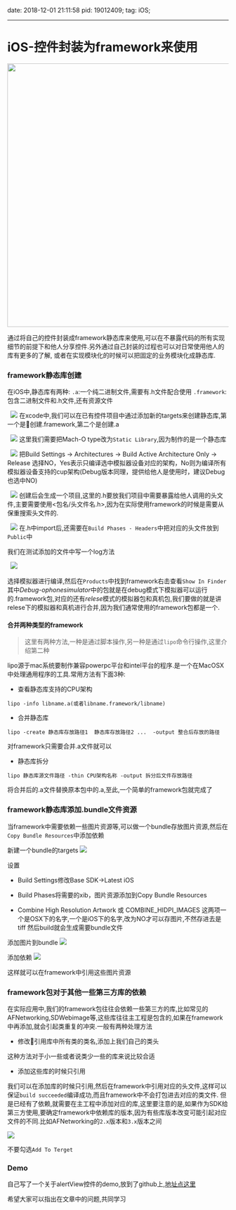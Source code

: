
date: 2018-12-01 21:11:58
pid: 19012409;
tag: iOS;

---

# iOS-控件封装为framework来使用

<img src="https://blog-1256512148.cos.ap-beijing.myqcloud.com/blog_framework01.png" width="600" align=center>

通过将自己的控件封装成framework静态库来使用,可以在不暴露代码的所有实现细节的前提下和他人分享控件.另外通过自己封装的过程也可以对日常使用他人的库有更多的了解,
或者在实现模块化的时候可以把固定的业务模块化成静态库.<!--more-->

### framework静态库创建

在iOS中,静态库有两种:
``.a``:一个纯二进制文件,需要有.h文件配合使用
``.framework``:包含二进制文件和.h文件,还有资源文件

&ensp;<img src="https://blog-1256512148.cos.ap-beijing.myqcloud.com/blog-framework/blog-framework11.png">
在xcode中,我们可以在已有控件项目中通过添加新的targets来创建静态库,第一个是创建.framework,第二个是创建.a

&ensp;<img src="https://blog-1256512148.cos.ap-beijing.myqcloud.com/blog-framework/blog-framework02.png">
这里我们需要把Mach-O type改为``Static Library``,因为制作的是一个静态库

&ensp;<img src="https://blog-1256512148.cos.ap-beijing.myqcloud.com/blog-framework/blog-framework03.png">
把Build Settings -> Architectures -> Build Active Architecture Only -> Release 选择NO，Yes表示只编译选中模拟器设备对应的架构，No则为编译所有模拟器设备支持的cup架构(Debug版本同理，提供给他人是使用时，建议Debug也选中NO)

&ensp;<img src="https://blog-1256512148.cos.ap-beijing.myqcloud.com/blog-framework/blog-framework04.png">
创建后会生成一个项目,这里的.h要放我们项目中需要暴露给他人调用的头文件,主要需要使用<包名/头文件名.h>,因为在实际使用framework的时候是需要从保重搜索头文件的.

&ensp;<img src="https://blog-1256512148.cos.ap-beijing.myqcloud.com/blog-framework/blog-framework05.png">
在.h中import后,还需要在``Build Phases - Headers``中把对应的头文件放到``Public``中

我们在测试添加的文件中写一个log方法

&ensp;<img src="https://blog-1256512148.cos.ap-beijing.myqcloud.com/blog-framework/blog-framework06.png">

选择模拟器进行编译,然后在``Products``中找到framework右击查看``Show In Finder``
其中*Debug-ophonesimulator*中的包就是在debug模式下模拟器可以运行的.framework包,对应的还有*relese*模式的模拟器包和真机包,我们要做的就是讲relese下的模拟器和真机进行合并,因为我们通常使用的framework包都是一个.

#### 合并两种类型的framework

> 这里有两种方法,一种是通过脚本操作,另一种是通过``lipo``命令行操作,这里介绍第二种

lipo源于mac系统要制作兼容powerpc平台和intel平台的程序.是一个在MacOSX中处理通用程序的工具.常用方法有下面3种:

* 查看静态库支持的CPU架构

```
lipo -info libname.a(或者libname.framework/libname)
```

* 合并静态库

```
lipo -create 静态库存放路径1  静态库存放路径2 ...  -output 整合后存放的路径
```

对framework只需要合并.a文件就可以

* 静态库拆分

```
lipo 静态库源文件路径 -thin CPU架构名称 -output 拆分后文件存放路径
```

将合并后的.a文件替换原本包中的.a,至此,一个简单的framework包就完成了

### framework静态库添加.bundle文件资源

当framework中需要依赖一些图片资源等,可以做一个bundle存放图片资源,然后在``Copy Bundle Resources``中添加依赖

新建一个bundle的targets
<img src="https://blog-1256512148.cos.ap-beijing.myqcloud.com/blog-framework/blog-framework07.png">

设置

* Build Settings修改Base SDK->Latest iOS

* Build Phases将需要的xib，图片资源添加到Copy Bundle Resources

* Combine High Resolution Artwork 或 COMBINE_HIDPI_IMAGES
这两项一个是OSX下的名字,一个是iOS下的名字,改为NO才可以存图片,不然存进去是tiff
然后build就会生成需要bundle文件

添加图片到bundle
<img src="https://blog-1256512148.cos.ap-beijing.myqcloud.com/blog-framework/blog-framework08.png">

添加依赖
<img src="https://blog-1256512148.cos.ap-beijing.myqcloud.com/blog-framework/blog-framework09.png">

这样就可以在framework中引用这些图片资源

### framework包对于其他一些第三方库的依赖

在实际应用中,我们的framework包往往会依赖一些第三方的库,比如常见的AFNetworking,SDWebimage等,这些库往往主工程是包含的,如果在framework中再添加,就会引起类重复的冲突.一般有两种处理方法

* 修改引用库中所有类的类名,添加上我们自己的类头

这种方法对于小一些或者说类少一些的库来说比较合适

* 添加这些库的时候只引用

我们可以在添加库的时候只引用,然后在framework中引用对应的头文件,这样可以保证``build succeeded``编译成功,而且framework中不会打包进去对应的类文件.
但是已经有了依赖,就需要在主工程中添加对应的库,这里要注意的是,如果作为SDK给第三方使用,要确定framework中依赖库的版本,因为有些库版本改变可能引起对应文件的不同.比如AFNetworking的``2.x``版本和``3.x``版本之间

<img src="https://blog-1256512148.cos.ap-beijing.myqcloud.com/blog-framework/blog-framework10.png">

不要勾选``Add To Terget``

### Demo

自己写了一个关于alertView控件的demo,放到了github上,[地址点这里](https://github.com/zphui5409/ZPHAlertView)

希望大家可以指出在文章中的问题,共同学习
